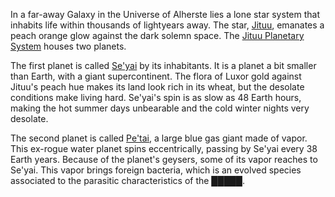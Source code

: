 In a far-away Galaxy in the Universe of Alherste lies a lone star system that inhabits life within thousands of lightyears away. The star, [Jituu](Jituu/_information.md), emanates a peach orange glow against the dark solemn space. The [Jituu Planetary System](Jituu/PlanetarySystem.md) houses two planets.

The first planet is called [Se'yai](Jituu/Se'yai/_information.md) by its inhabitants. It is a planet a bit smaller than Earth, with a giant supercontinent. The flora of Luxor gold against Jituu's peach hue makes its land look rich in its wheat, but the desolate conditions make living hard. Se'yai's spin is as slow as 48 Earth hours, making the hot summer days unbearable and the cold winter nights very desolate.

The second planet is called [Pe'tai](Jituu/Pe'tai.md), a large blue gas giant made of vapor. This ex-rogue water planet spins eccentrically, passing by Se'yai every 38 Earth years. Because of the planet's geysers, some of its vapor reaches to Se'yai. This vapor brings foreign bacteria, which is an evolved species associated to the parasitic characteristics of the █████.